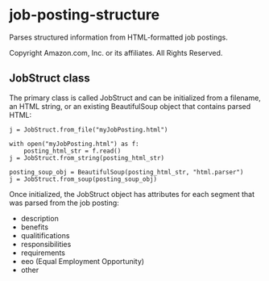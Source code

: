 # job-posting-structure

Parses structured information from HTML-formatted job postings.

Copyright Amazon.com, Inc. or its affiliates. All Rights Reserved.

## JobStruct class

The primary class is called JobStruct and can be initialized from
a filename, an HTML string, or an existing BeautifulSoup object that
contains parsed HTML:

    j = JobStruct.from_file("myJobPosting.html")

    with open("myJobPosting.html") as f:
        posting_html_str = f.read()
    j = JobStruct.from_string(posting_html_str)

    posting_soup_obj = BeautifulSoup(posting_html_str, "html.parser")
    j = JobStruct.from_soup(posting_soup_obj)

Once initialized, the JobStruct object has attributes for each segment
that was parsed from the job posting:

* description
* benefits
* qualitifications
* responsibilities
* requirements
* eeo (Equal Employment Opportunity)
* other
